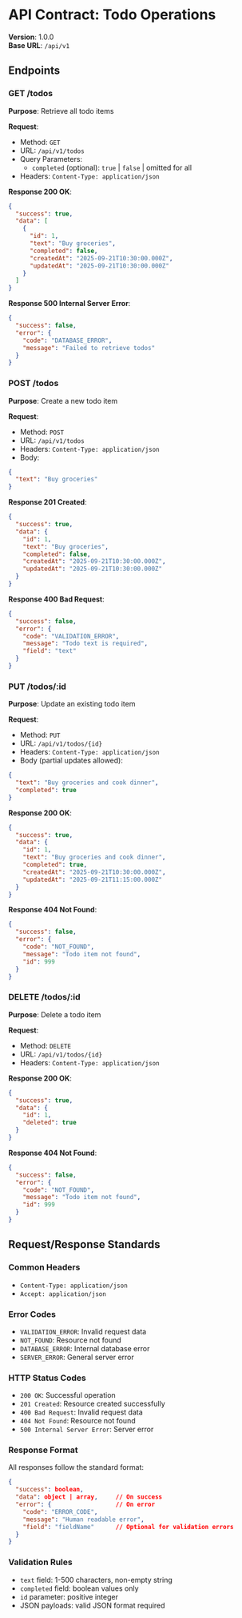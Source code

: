 # API Contract: Todo Operations

**Version**: 1.0.0  
**Base URL**: `/api/v1`

## Endpoints

### GET /todos
**Purpose**: Retrieve all todo items

**Request**:
- Method: `GET`
- URL: `/api/v1/todos`
- Query Parameters:
  - `completed` (optional): `true` | `false` | omitted for all
- Headers: `Content-Type: application/json`

**Response 200 OK**:
```json
{
  "success": true,
  "data": [
    {
      "id": 1,
      "text": "Buy groceries",
      "completed": false,
      "createdAt": "2025-09-21T10:30:00.000Z",
      "updatedAt": "2025-09-21T10:30:00.000Z"
    }
  ]
}
```

**Response 500 Internal Server Error**:
```json
{
  "success": false,
  "error": {
    "code": "DATABASE_ERROR",
    "message": "Failed to retrieve todos"
  }
}
```

### POST /todos
**Purpose**: Create a new todo item

**Request**:
- Method: `POST`
- URL: `/api/v1/todos`
- Headers: `Content-Type: application/json`
- Body:
```json
{
  "text": "Buy groceries"
}
```

**Response 201 Created**:
```json
{
  "success": true,
  "data": {
    "id": 1,
    "text": "Buy groceries",
    "completed": false,
    "createdAt": "2025-09-21T10:30:00.000Z",
    "updatedAt": "2025-09-21T10:30:00.000Z"
  }
}
```

**Response 400 Bad Request**:
```json
{
  "success": false,
  "error": {
    "code": "VALIDATION_ERROR",
    "message": "Todo text is required",
    "field": "text"
  }
}
```

### PUT /todos/:id
**Purpose**: Update an existing todo item

**Request**:
- Method: `PUT`
- URL: `/api/v1/todos/{id}`
- Headers: `Content-Type: application/json`
- Body (partial updates allowed):
```json
{
  "text": "Buy groceries and cook dinner",
  "completed": true
}
```

**Response 200 OK**:
```json
{
  "success": true,
  "data": {
    "id": 1,
    "text": "Buy groceries and cook dinner",
    "completed": true,
    "createdAt": "2025-09-21T10:30:00.000Z",
    "updatedAt": "2025-09-21T11:15:00.000Z"
  }
}
```

**Response 404 Not Found**:
```json
{
  "success": false,
  "error": {
    "code": "NOT_FOUND",
    "message": "Todo item not found",
    "id": 999
  }
}
```

### DELETE /todos/:id
**Purpose**: Delete a todo item

**Request**:
- Method: `DELETE`
- URL: `/api/v1/todos/{id}`
- Headers: `Content-Type: application/json`

**Response 200 OK**:
```json
{
  "success": true,
  "data": {
    "id": 1,
    "deleted": true
  }
}
```

**Response 404 Not Found**:
```json
{
  "success": false,
  "error": {
    "code": "NOT_FOUND",
    "message": "Todo item not found",
    "id": 999
  }
}
```

## Request/Response Standards

### Common Headers
- `Content-Type: application/json`
- `Accept: application/json`

### Error Codes
- `VALIDATION_ERROR`: Invalid request data
- `NOT_FOUND`: Resource not found
- `DATABASE_ERROR`: Internal database error
- `SERVER_ERROR`: General server error

### HTTP Status Codes
- `200 OK`: Successful operation
- `201 Created`: Resource created successfully
- `400 Bad Request`: Invalid request data
- `404 Not Found`: Resource not found
- `500 Internal Server Error`: Server error

### Response Format
All responses follow the standard format:
```json
{
  "success": boolean,
  "data": object | array,     // On success
  "error": {                  // On error
    "code": "ERROR_CODE",
    "message": "Human readable error",
    "field": "fieldName"      // Optional for validation errors
  }
}
```

### Validation Rules
- `text` field: 1-500 characters, non-empty string
- `completed` field: boolean values only
- `id` parameter: positive integer
- JSON payloads: valid JSON format required
